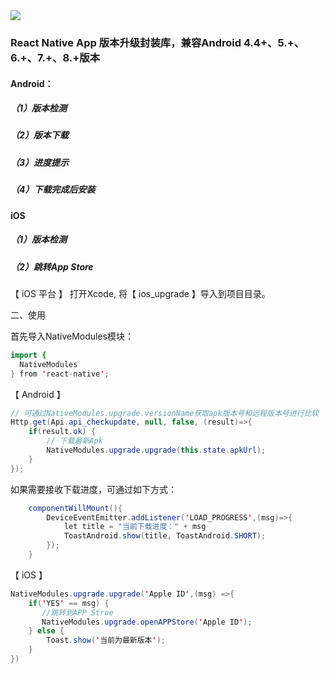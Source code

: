 <img src='http://oleeed73x.bkt.clouddn.com/1522417405_153693.png' />

### React Native App 版本升级封装库，兼容Android 4.4+、5.+、6.+、7.+、8.+版本

#### Android：
##### （1）版本检测
##### （2）版本下载
##### （3）进度提示
##### （4）下载完成后安装

#### iOS
##### （1）版本检测
##### （2）跳转App Store


【 iOS 平台 】
打开Xcode, 将【 ios_upgrade 】导入到项目目录。

二、使用

首先导入NativeModules模块：

```Java
import {
  NativeModules
} from 'react-native';
```

【 Android 】

```Java
// 可通过NativeModules.upgrade.versionName获取apk版本号和远程版本号进行比较
Http.get(Api.api_checkupdate, null, false, (result)=>{  
    if(result.ok) {  
        // 下载最新Apk  
        NativeModules.upgrade.upgrade(this.state.apkUrl);
    }  
});  
```

如果需要接收下载进度，可通过如下方式：

```Java
    componentWillMount(){
        DeviceEventEmitter.addListener('LOAD_PROGRESS',(msg)=>{
            let title = "当前下载进度：" + msg 
            ToastAndroid.show(title, ToastAndroid.SHORT);  
        }); 
    } 
 ```
 
【 iOS 】

```Java
NativeModules.upgrade.upgrade('Apple ID',(msg) =>{  
    if('YES' == msg) {  
       //跳转到APP Stroe  
       NativeModules.upgrade.openAPPStore('Apple ID');  
    } else {  
        Toast.show('当前为最新版本');  
    }  
})  
```
